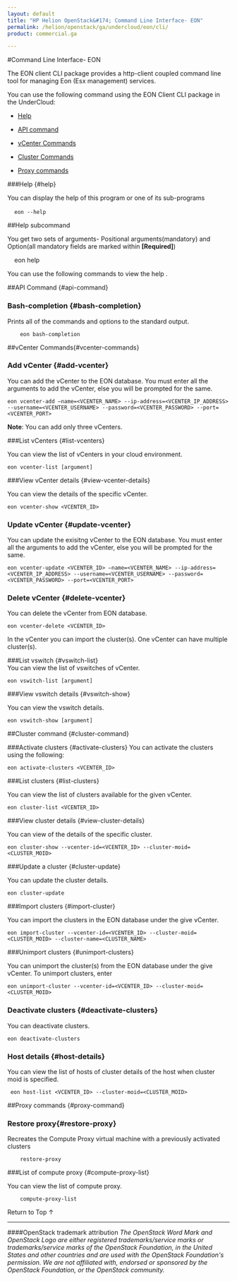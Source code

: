 ```yaml
---
layout: default
title: "HP Helion OpenStack&#174; Command Line Interface- EON"
permalink: /helion/openstack/ga/undercloud/eon/cli/
product: commercial.ga

---
```

<!--UNDER REVISION-->

<script>

function PageRefresh {
onLoad="window.refresh"
}

PageRefresh();

</script>

<!---
<p style="font-size: small;"> <a href="/helion/openstack/services/compute/overview/">&#9664; PREV</a> | <a href="/helion/openstack/services/overview/">&#9650; UP</a> | <a href="/helion/openstack/services/imaging/overview/"> NEXT &#9654</a> </p>

-->

#Command Line Interface- EON 


The EON client CLI package provides a http-client coupled command line tool for managing Eon (Esx management) services.
 
You can use the following command using the EON Client CLI package in the UnderCloud:


* [Help](#help)

* [API command](#api-command)

* [vCenter Commands](#vcenter-commands)

* [Cluster Commands](#cluster-commands)

* [Proxy commands](#proxy-command)
 
###Help {#help}

You can display the help of this program or one of its sub-programs

   	`eon --help `


##Help subcommand

You get two sets of arguments- Positional arguments(mandatory) and Option(all mandatory fields are marked within **[Required]**)

    eon help <sub-command> 


You can use the following commands to view the help .


##API Command {#api-command}

### Bash-completion {#bash-completion}

Prints all of the commands and options to the standard output.

		eon bash-completion


##vCenter Commands{#vcenter-commands}

### Add vCenter {#add-vcenter}

You can add the vCenter to the EON database. You must enter all the arguments to add the vCenter, else you will be prompted for the same. 

	eon vcenter-add –name=<VCENTER_NAME> --ip-address=<VCENTER_IP_ADDRESS> --username=<VCENTER_USERNAME> --password=<VCENTER_PASSWORD> --port=<VCENTER_PORT>

**Note**: You can add only three vCenters.

###List vCenters {#list-vcenters}

You can view the list of vCenters in your cloud environment. 


    eon vcenter-list [argument]


###View vCenter details {#view-vcenter-details}

You can view the details of the specific vCenter. 

	eon vcenter-show <VCENTER_ID>


### Update vCenter {#update-vcenter}

You can update the exisitng vCenter to the EON database. You must enter all the arguments to add the vCenter, else you will be prompted for the same. 

	eon vcenter-update <VCENTER_ID> –name=<VCENTER_NAME> --ip-address=<VCENTER_IP_ADDRESS> --username=<VCENTER_USERNAME> --password=<VCENTER_PASSWORD> --port=<VCENTER_PORT>

### Delete vCenter {#delete-vcenter}

You can delete the vCenter from EON database.  

	eon vcenter-delete <VCENTER_ID>

In the vCenter you can import the cluster(s). One vCenter can have multiple cluster(s).

###List vswitch {#vswitch-list}        
You can view the list of vswitches of vCenter.

    eon vswitch-list [argument]

###View vswitch details {#vswitch-show}        

You can view the vswitch details.

	eon vswitch-show [argument]


##Cluster command {#cluster-command}

###Activate clusters {#activate-clusters}
You can activate the clusters using the following:

	eon activate-clusters <VCENTER_ID>


###List clusters {#list-clusters}

You can view the list of clusters available for the given vCenter. 

	eon cluster-list <VCENTER_ID>

###View cluster details {#view-cluster-details}

You can view of the details of the specific cluster. 

	eon cluster-show --vcenter-id=<VCENTER_ID> --cluster-moid=<CLUSTER_MOID>

###Update a cluster {#cluster-update}

You can update the cluster details. 

	eon cluster-update

###Import clusters {#import-cluster}

You can import the clusters in the EON database under the give vCenter. 

	eon import-cluster --vcenter-id=<VCENTER_ID> --cluster-moid=<CLUSTER_MOID> --cluster-name=<CLUSTER_NAME>

###Unimport clusters {#unimport-clusters}

You can unimport the cluster(s) from the EON database under the give vCenter. To unimport  clusters, enter

	eon unimport-cluster --vcenter-id=<VCENTER_ID> --cluster-moid=<CLUSTER_MOID>

### Deactivate clusters {#deactivate-clusters}
You can deactivate clusters.   

 	eon deactivate-clusters

### Host details {#host-details}

You can view the list of hosts of cluster details of the host when cluster moid is specified.

	 eon host-list <VCENTER_ID> --cluster-moid=<CLUSTER_MOID>
             

##Proxy commands {#proxy-command}

### Restore proxy{#restore-proxy}       

Recreates the Compute Proxy virtual machine with a previously activated clusters

		restore-proxy 

###List of compute proxy {#compute-proxy-list}  

You can view the list of compute proxy.

		compute-proxy-list


<a href="#top" style="padding:14px 0px 14px 0px; text-decoration: none;"> Return to Top &#8593; </a>


----
####OpenStack trademark attribution
*The OpenStack Word Mark and OpenStack Logo are either registered trademarks/service marks or trademarks/service marks of the OpenStack Foundation, in the United States and other countries and are used with the OpenStack Foundation's permission. We are not affiliated with, endorsed or sponsored by the OpenStack Foundation, or the OpenStack community.*
